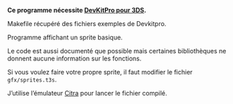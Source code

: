 **Ce programme nécessite [DevKitPro pour 3DS](https://devkitpro.org/wiki/Getting_Started).**

Makefile récupéré des fichiers exemples de Devkitpro.

Programme affichant un sprite basique.

Le code est aussi documenté que possible mais certaines bibliothèques ne donnent aucune information sur les fonctions.

Si vous voulez faire votre propre sprite, il faut modifier le fichier `gfx/sprites.t3s`.

J’utilise l’émulateur [Citra](https://citra-emu.org/) pour lancer le fichier compilé.
